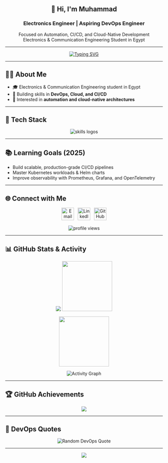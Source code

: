 <!-- Profile Header -->
<h2 align="center">👋 Hi, I'm Muhammad</h2>
<h3 align="center">Electronics Engineer | Aspiring DevOps Engineer</h3>

<p align="center">
Focused on Automation, CI/CD, and Cloud-Native Development<br>
Electronics & Communication Engineering Student in Egypt
</p>

---

<!-- Typing Animation -->
<p align="center">
  <a href="https://git.io/typing-svg">
    <img src="https://readme-typing-svg.herokuapp.com?font=Fira+Code&pause=1000&color=0CF7D0&center=true&vCenter=true&width=500&lines=DevOps+Engineer+in+Progress;Automation+•+CI%2FCD+•+Cloud;Always+Learning+•+Always+Building" alt="Typing SVG"/>
  </a>
</p>

---

## 👨‍💻 About Me  

- 🎓 Electronics & Communication Engineering student in Egypt  
- 🌱 Building skills in **DevOps, Cloud, and CI/CD**  
- 🚀 Interested in **automation and cloud-native architectures**  

---

## 🔧 Tech Stack  

<p align="center">
  <img src="https://skillicons.dev/icons?i=aws,azure,terraform,ansible,githubactions,jenkins,docker,kubernetes,helm,linux,git,bash,python" alt="skills logos"/>
</p>

---

## 📚 Learning Goals (2025)

- Build scalable, production-grade CI/CD pipelines  
- Master Kubernetes workloads & Helm charts  
- Improve observability with Prometheus, Grafana, and OpenTelemetry  

---

## 🌐 Connect with Me

<p align="center">
  <a href="mailto:muhammad.al.ajami.se@gmail.com"><img src="https://img.icons8.com/color/48/gmail-new.png" width="40" alt="Email"/></a>
  &nbsp;
  <a href="https://www.linkedin.com/in/muhammad-abdulhamid/"><img src="https://img.icons8.com/color/48/linkedin.png" width="40" alt="LinkedIn"/></a>
  &nbsp;
  <a href="https://github.com/Muhammad-296"><img src="https://img.icons8.com/material-outlined/48/github.png" width="40" alt="GitHub"/></a>
</p>

<p align="center"> 
  <img src="https://komarev.com/ghpvc/?username=Muhammad-296&label=Profile+Views&color=0e75b6&style=flat" alt="profile views"/>
</p>

---

## 📊 GitHub Stats & Activity  

<p align="center">
  <picture>
    <source media="(prefers-color-scheme: dark)" srcset="https://github-readme-stats.vercel.app/api?username=Muhammad-296&show_icons=true&theme=tokyonight&hide_border=true&count_private=true"/>
    <source media="(prefers-color-scheme: light)" srcset="https://github-readme-stats.vercel.app/api?username=Muhammad-296&show_icons=true&theme=default&hide_border=true&count_private=true"/>
    <img src="https://github-readme-stats.vercel.app/api?username=Muhammad-296&show_icons=true"/>
  </picture>
  <img src="https://github-readme-streak-stats.herokuapp.com/?user=Muhammad-296&theme=tokyonight&hide_border=true" height="160"/>
</p>

<p align="center">
  <img src="https://github-readme-stats.vercel.app/api/top-langs/?username=Muhammad-296&layout=compact&theme=tokyonight&hide_border=true" height="160"/>
</p>

<p align="center">
  <img src="https://github-readme-activity-graph.vercel.app/graph?username=Muhammad-296&theme=tokyo-night" alt="Activity Graph"/>
</p>

---

## 🏆 GitHub Achievements  

<p align="center">
  <img src="https://github-profile-trophy.vercel.app/?username=Muhammad-296&theme=algolia&no-frame=true&margin-w=15&margin-h=15"/>
</p>

---

## 📖 DevOps Quotes  

<p align="center">
  <img src="https://quotes-github-readme.vercel.app/api?type=horizontal&theme=tokyonight" alt="Random DevOps Quote"/>
</p>

---

<p align="center">
  <a href="https://github.com/Muhammad-296?tab=repositories">
    <img src="https://img.shields.io/badge/⭐-Star%20my%20repos-yellow" />
  </a>
</p>
